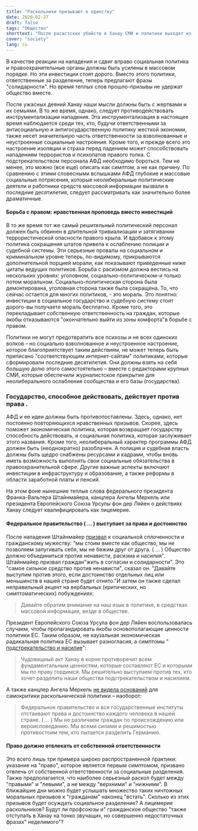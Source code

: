 ```yaml
---
title: "Раскольники призывают к единству"
date: 2020-02-27
draft: false
tags: "Общество"
shorttext: "После расистских убийств в Ханау СМИ и политики выходят из своих нор и говорят нам, как мы должны интерпретировать их поступок."
cover: "society"
lang: ru
---
```


В качестве реакции на нападения и сдвиг вправо социальная политика и правоохранительные органы должны быть усилены в массовом порядке. Но эти инвестиции стоят дорого. Вместо этого политики, ответственные за разделение, теперь предлагают фразы "солидарности". Но время теплых слов прошло-призывы не удержат общество вместе.

После ужасных деяний Ханау наши мысли должны быть с жертвами и их семьями. В то же время, однако, следует противодействовать инструментализации нападения. Эта инструментализация в настоящее время наблюдается среди тех, кто, будучи ответственными за антисоциальную и антигосударственную политику жесткой экономии, также несет значительную часть ответственности за взволнованные и неустроенные социальные настроения. Кроме того, и прежде всего это настроение изоляции и страха перед падением может способствовать нападениям террористов и психопатов правого толка. С подстрекательством персонала АФД необходимо бороться. Тем не менее, это можно (все еще) описать как симптом, а не как причину. По сравнению с этими словесными вспышками АФД глубокие и массовые социальные потрясения, которые неолиберальные политические деятели и работники средств массовой информации вызвали в последние десятилетия, следует рассматривать как значительно более драматичные.

#### Борьба с правом: нравственная проповедь вместо инвестиций

В то же время тот же самый решительный политический персонал должен быть обвинен в длительной тривиализации и затягивании террористической опасности правого крыла. И вдобавок к этому политика сокращения штатов привела к ослаблению полиции и судебной системы. Эти серьезные провалы на социальном и криминальном уровне теперь, по-видимому, прикрываются дополнительной порцией морали, как показывают приведенные ниже цитаты ведущих политиков. Борьба с расизмом должна вестись на нескольких уровнях: уголовном, социально-политическом-и только потом моральном. Социально-политическая сторона была демонтирована, уголовная сторона также была сокращена. То, что сейчас остается для многих политиков, - это мораль. Это понятно: инвестиции в социальное государство и судебную систему стоят дорого-вы получаете мораль бесплатно. Кроме того, это перекладывает собственную ответственность на граждан, которые якобы отказываются "окончательно выйти из зоны комфорта"в борьбе с правом.

Политики не могут предотвратить все психозы и не всех одиноких волков – но социально взволнованное и неустроенное настроение, которое благоприятствует таким действиям, не может теперь быть приписано "соответствующим интернет-сайтам" политиками, которые сформировали последние десятилетия. Они должны взять на себя большую долю этого самостоятельно – вместе с редакторами крупных СМИ, которые обеспечили журналистское прикрытие для неолиберального ослабления сообщества и его базы (государства).

### Государство, способное действовать, действует против права . 

АФД и ее идеи должны быть противопоставлены. Здесь, однако, нет постоянно повторяющихся нравственных призывов. Скорее, здесь поможет экономическая политика, которая возвращает государству способность действовать, и социальная политика, которая заслуживает этого названия. Кроме того, неолиберальный характер программы АФД должен быть (неоднократно) разоблачен. А полиция и судебная власть должны быть щедро снабжены ресурсами и кадрами, чтобы вновь иметь возможность выполнять свои социальные обязательства в правоохранительной сфере. Другие важные аспекты включают инвестиции в инфраструктуру и образование, а также реформы в области заработной платы и пенсий.

На этом фоне нынешние теплые слова федерального президента Франка-Вальтера Штайнмайера, канцлера Ангелы Меркель или президента Европейского Союза Урсулы фон дер Ляйен о действиях Ханау следует квалифицировать как лицемерие.

#### Федеральное правительство ( ... ) выступает за права и достоинство

После нападения Штайнмайер [призвал](https://www.faz.net/aktuell/politik/inland/steinmeier-nach-anschlag-in-hanau-zusammenhalt-und-zivilcourage-16643842.html "Wir stehen zusammen und halten zusammen") к социальной сплоченности и гражданскому мужеству: "мы стоим вместе как общество, мы не позволяем запугивать себя, мы не бежим друг от друга. ( ... ) Общество должно объединиться против ненависти, расизма и насилия". Штайнмайер призвал граждан"жить в согласии и солидарности". Это "самое сильное средство против ненависти", сказал он. "Давайте выступим против этого, если достоинство отдельных лиц или меньшинств в нашей стране будет отнято."И затем он также сделал неправильный акцент на вербальных (критических, но симптоматических) побуждениях:

> Давайте обратим внимание на наш язык в политике, в средствах массовой информации, везде в обществе.

Президент Европейского Союза Урсула фон дер Ляйен воспользовалась случаем, чтобы пропагандировать якобы основополагающие ценности политики ЕС. Таким образом, не каузальная экономическая радикальная политика ЕС вызывает разногласия, а симптомы " [подстрекательство и насилие](https://ec.europa.eu/germany/news/20200220kommissionspraesidentin-von-der-leyen-zur-gewalttat-hanau_de "Kommissionspräsidentin von der Leyen zur Gewalttat in Hanau: Fremdenhass und Rassismus haben keinen Platz in Europa")":

> Чудовищный акт Ханау в корне противоречит всем фундаментальным ценностям, которые составляют ЕС и которыми мы по праву гордимся. Мы решительно выступаем против тех, кто хочет разделить наши общества подстрекательством и насилием.

А также канцлер Ангела Меркель [не видела оснований](https://www.tagesschau.de/inland/hanau-reaktionen-105.html "Rassismus und Hass sind ein Gift") для самокритики раскольнической политики – наоборот:

> Федеральное правительство и все государственные институты отстаивают права и достоинство каждого человека в нашей стране. ( ... ) Мы не различаем граждан по происхождению или вероисповеданию. Мы всеми силами и решимостью противостоим тем, кто пытается разделить Германию.

#### Право должно отвлекать от собственной ответственности

Это всего лишь три примера широко распространенной практики: указание на "право", которое является первым симптомом, призвано отвлечь от собственной ответственности за социальные разделения. Также предполагается, что наиболее серьезный раскол будет между "правыми" и "левыми", а не между "верхними" и "нижними". В ближайшие дни можно будет услышать множество таких ничтожных моральных призывов к "гражданам" наконец "встать". Сколько из этих призывов будет осуждать социальное разделение? А лицемерие раскольников? Будут ли профсоюзы и" гражданское общество "также отступать в Ханау на тонко звучащих, но совершенно недостаточных фразах" неделимого"?

